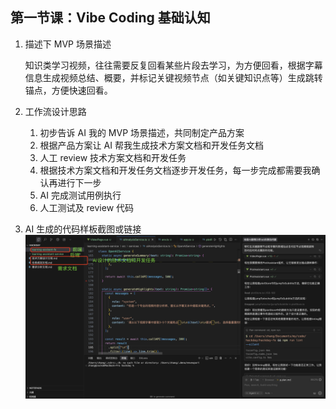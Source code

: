 ## 第一节课：Vibe Coding 基础认知

1. 描述下 MVP 场景描述

   知识类学习视频，往往需要反复回看某些片段去学习，为方便回看，根据字幕信息生成视频总结、概要，并标记关键视频节点（如关键知识点等）生成跳转锚点，方便快速回看。

2. 工作流设计思路

   1. 初步告诉 AI 我的 MVP 场景描述，共同制定产品方案
   2. 根据产品方案让 AI 帮我生成技术方案文档和开发任务文档
   3. 人工 review 技术方案文档和开发任务
   4. 根据技术方案文档和开发任务文档逐步开发任务，每一步完成都需要我确认再进行下一步
   5. AI 完成测试用例执行
   6. 人工测试及 review 代码

3. AI 生成的代码样板截图或链接
   ![AI生成的代码及文档](./AI生成的代码及文档.jpg)
